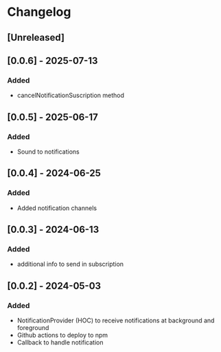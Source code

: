 # Changelog

## [Unreleased]

## [0.0.6] - 2025-07-13

### Added

- cancelNotificationSuscription method

## [0.0.5] - 2025-06-17

### Added

- Sound to notifications

## [0.0.4] - 2024-06-25

### Added

- Added notification channels

## [0.0.3] - 2024-06-13

### Added

- additional info to send in subscription

## [0.0.2] - 2024-05-03

### Added

- NotificationProvider (HOC) to receive notifications at background and foreground
- Github actions to deploy to npm
- Callback to handle notification
